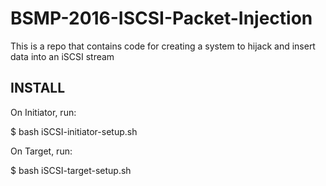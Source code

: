 # BSMP-2016-ISCSI-Packet-Injection
This is a repo that contains code for creating a system to hijack and insert data into an iSCSI stream

INSTALL
------------
On Initiator, run:

$ bash iSCSI-initiator-setup.sh

On Target, run:

$ bash iSCSI-target-setup.sh
